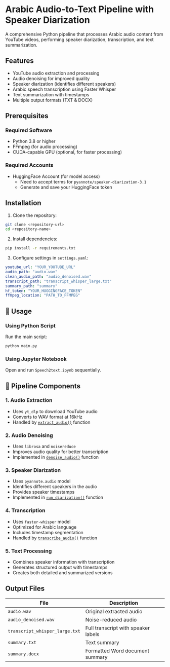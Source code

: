 # Arabic Audio-to-Text Pipeline with Speaker Diarization

A comprehensive Python pipeline that processes Arabic audio content from YouTube videos, performing speaker diarization, transcription, and text summarization.

## Features

- YouTube audio extraction and processing
- Audio denoising for improved quality
- Speaker diarization (identifies different speakers)
- Arabic speech transcription using Faster Whisper
- Text summarization with timestamps
- Multiple output formats (TXT & DOCX)

## Prerequisites

### Required Software
- Python 3.8 or higher
- FFmpeg (for audio processing)
- CUDA-capable GPU (optional, for faster processing)

### Required Accounts
- HuggingFace Account (for model access)
  - Need to accept terms for `pyannote/speaker-diarization-3.1`
  - Generate and save your HuggingFace token

## Installation

1. Clone the repository:
```bash
git clone <repository-url>
cd <repository-name>
```

2. Install dependencies:
```bash
pip install -r requirements.txt
```

3. Configure settings in `settings.yaml`:
```yaml
youtube_url: "YOUR_YOUTUBE_URL"
audio_path: "audio.wav"
clean_audio_path: "audio_denoised.wav"
transcript_path: "transcript_whisper_large.txt"
summary_path: "summary"
hf_token: "YOUR_HUGGINGFACE_TOKEN"
ffmpeg_location: "PATH_TO_FFMPEG"
```

## 🚀 Usage

### Using Python Script
Run the main script:
```bash
python main.py
```

### Using Jupyter Notebook
Open and run `Speech2text.ipynb` sequentially.

## 🔧 Pipeline Components

### 1. Audio Extraction
- Uses `yt_dlp` to download YouTube audio
- Converts to WAV format at 16kHz
- Handled by [`extract_audio()`](main.py) function

### 2. Audio Denoising
- Uses `librosa` and `noisereduce`
- Improves audio quality for better transcription
- Implemented in [`denoise_audio()`](main.py) function

### 3. Speaker Diarization
- Uses `pyannote.audio` model
- Identifies different speakers in the audio
- Provides speaker timestamps
- Implemented in [`run_diarization()`](main.py) function

### 4. Transcription
- Uses `faster-whisper` model
- Optimized for Arabic language
- Includes timestamp segmentation
- Handled by [`transcribe_audio()`](main.py) function

### 5. Text Processing
- Combines speaker information with transcription
- Generates structured output with timestamps
- Creates both detailed and summarized versions

## Output Files

| File | Description |
|------|-------------|
| `audio.wav` | Original extracted audio |
| `audio_denoised.wav` | Noise-reduced audio |
| `transcript_whisper_large.txt` | Full transcript with speaker labels |
| `summary.txt` | Text summary |
| `summary.docx` | Formatted Word document summary |